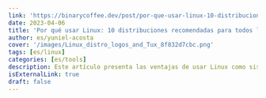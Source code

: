 ```yaml
---
link: 'https://binarycoffee.dev/post/por-que-usar-linux-10-distribuciones-recomendadas-para-todos-los-usuariosougyn'
date: 2023-04-06
title: 'Por qué usar Linux: 10 distribuciones recomendadas para todos los usuarios.'
author: es/yuniel-acosta
cover: '/images/Linux_distro_logos_and_Tux_8f832d7cbc.png'
tags: [es/linux]
categories: [es/tools]
description: Este artículo presenta las ventajas de usar Linux como sistema operativo, incluyendo su estabilidad, seguridad, personalización y disponibilidad de software gratuito. Además, se presentan 10 distribuciones de Linux recomendadas, cada una con sus propias fortalezas y debilidades para diferentes necesidades de los usuarios.
isExternalLink: true
draft: false
---
```

